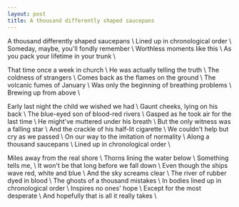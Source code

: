 ```yaml
---
layout: post
title: A thousand differently shaped saucepans
---
```


A thousand differently shaped saucepans \\
Lined up in chronological order \\
Someday, maybe, you'll fondly remember \\
Worthless moments like this \\
As you pack your lifetime in your trunk \\

That time once a week in church \\
He was actually telling the truth \\
The coldness of strangers \\
Comes back as the flames on the ground \\
The volcanic fumes of January \\
Was only the beginning of breathing problems \\
Brewing up from above \\

Early last night the child we wished we had \\
Gaunt cheeks, lying on his back \\
The blue-eyed son of blood-red rivers \\
Gasped as he took air for the last time \\
He might've muttered under his breath \\
But the only witness was a falling star \\
And the crackle of his half-lit cigarette \\
We couldn't help but cry as we passed \\
On our way to the imitation of normality \\
Along a thousand saucepans \\
Lined up in chronological order \\

Miles away from the real shore \\
Thorns lining the water below \\
Something tells me, \\
It won't be that long before we fall down \\
Even though the ships wave red, white and blue \\
And the sky screams clear \\
The river of rubber dyed in blood \\
The ghosts of a thousand mistakes \\
In bodies lined up in chronological order \\
Inspires no ones' hope \\
Except for the most desperate \\
And hopefully that is all it really takes \\

